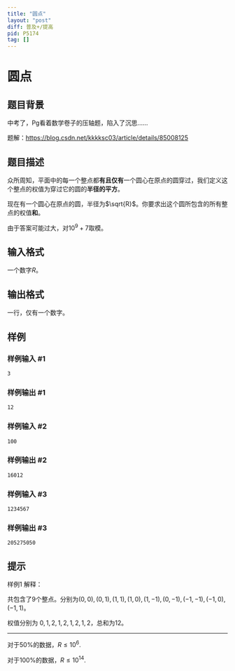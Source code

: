 ```yaml
---
title: "圆点"
layout: "post"
diff: 普及+/提高
pid: P5174
tag: []
---
```

# 圆点
## 题目背景

中考了，Pg看着数学卷子的压轴题，陷入了沉思……

题解：https://blog.csdn.net/kkkksc03/article/details/85008125
## 题目描述

众所周知，平面中的每一个整点都**有且仅有**一个圆心在原点的圆穿过，我们定义这个整点的权值为穿过它的圆的**半径的平方**。

现在有一个圆心在原点的圆，半径为$\sqrt{R}$。你要求出这个圆所包含的所有整点的权值**和**。

由于答案可能过大，对$10^9+7$取模。

## 输入格式

一个数字$R$。
## 输出格式

一行，仅有一个数字。
## 样例

### 样例输入 #1
```
3
```
### 样例输出 #1
```
12
```
### 样例输入 #2
```
100

```
### 样例输出 #2
```
16012
```
### 样例输入 #3
```
1234567

```
### 样例输出 #3
```
205275050
```
## 提示

样例1 解释：

共包含了$9$个整点。分别为$(0,0),(0,1),(1,1),(1,0),(1,-1),(0,-1),(-1,-1),(-1,0),(-1,1)$。

权值分别为$\ 0,1,2,1,2,1,2,1,2$，总和为12。

--------
   
对于50%的数据，$R \le 10^{6}.$

对于100%的数据，$R \le 10^{14}.$

